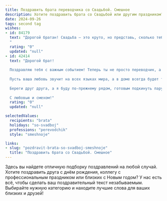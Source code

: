```yaml
---
title: Поздравить брата переводчика со Свадьбой. Смешное
description: Хотите поздравить брата со Свадьбой или другим праздником? Наш ИИ создаст незабываемое поздравление, а вы обязательно выделитесь среди других.  
date: 2024-09-26
tags: second tag
wishes:
- id: 84179
  text: "Дорогой братан! Свадьба – это круто, но представь, сколько тебе теперь придётся переводить жестикуляцию тёщи!  Желаю тебе океан терпения,  бездонную копилку любви и чтобы единственный перевод, который тебе понадобится в браке – это перевод \"хочу ещё кусочек торта\" на язык твоей прекрасной жены!  Горько!
  "
  rating: "0"
  updated: "null"
- id: 42414
  text: "Дорогой брат!
  
  Поздравляю тебя с важным событием! Теперь ты не просто переводчик, а официальный переводчик семейных дел! Желаю, чтобы твоя новая жизнь была полна радостных слов, смешанных эмоций и, конечно, «без проблем» в переводе всех бытовых ситуаций.
  
  Пусть ваша любовь звучит на всех языках мира, а в доме всегда будет тепло, как в испанской сиере, и вкусно, как в итальянской пиццерии! Главное – не забывай, что иногда «перевод с любовью» требует не только слов, но и действий.
  
  Береги друг друга, а я буду по-прежнему рядом, готовым подкинуть пару идиом для решения семейных задач! Счастья вам и много веселых моментов, которые не нужно будет переводить ни на один язык!
  
  С любовью и смехом!"
  rating: "0"
  updated: "null"

selectedValues:
  recipients: "brata"
  holidays: "so-svadboj"
  professions: "perevodchik"
  style: "smeshnoje"

links:
- slug: "pozdravit-brata-so-svadboj-smeshnoje"
  title: "Поздравить брата со Свадьбой. Смешное"
---
```


Здесь вы найдете отличную подборку поздравлений на любой случай.
Хотите поздравить друга с днём рождения, коллегу с профессиональным праздником или близких с Новым годом? У нас есть всё, чтобы сделать ваш поздравительный текст незабываемым. Выбирайте нужную категорию и находите лучшие слова для ваших близких и друзей!
